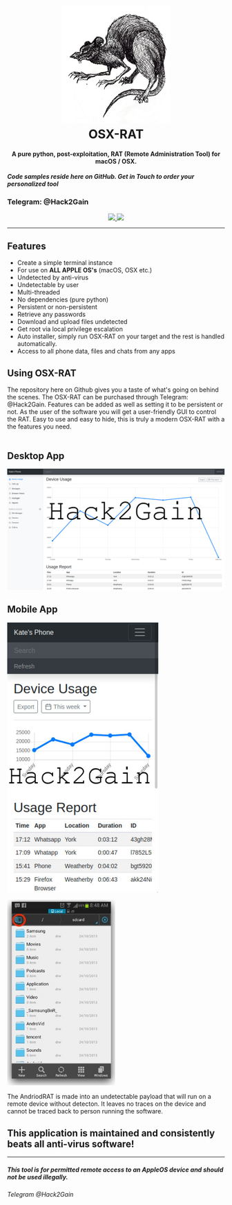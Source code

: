 <h1 align="center">
  <br>
  <img src="modules/evil_rat_by_black_fire_dragoness-d6531uu.jpg" alt="Hack2Gain" width="250">
  <br>
  OSX-RAT
  <br>
</h1>


<h4 align="center">A pure python, post-exploitation, RAT (Remote Administration Tool) for macOS / OSX.</h4>

***Code samples reside here on GitHub. Get in Touch to order your personalized tool***
### Telegram: @Hack2Gain

<p align="center">
  <a href="LICENSE.txt">
      <img src="https://img.shields.io/badge/license-GPLv3-blue.svg">
  </a>
  <img src="https://img.shields.io/badge/contributions-none-orange.svg">
</p>

---

## Features

- Create a simple terminal instance
- For use on **ALL APPLE OS's** (macOS, OSX etc.)
- Undetected by anti-virus
- Undetectable by user
- Multi-threaded
- No dependencies (pure python)
- Persistent or non-persistent
- Retrieve any passwords
- Download and upload files undetected
- Get root via local privilege escalation
- Auto installer, simply run OSX-RAT on your target and the rest is handled automatically.
- Access to all phone data, files and chats from any apps


## Using OSX-RAT

The repository here on Github gives you a taste of what's going on behind the scenes. The OSX-RAT can be purchased through Telegram: @Hack2Gain. Features can be added as well as setting it to be persistent or not. As the user of the software you will get a user-friendly GUI to control the RAT. Easy to use and easy to hide, this is truly a modern OSX-RAT with a the features you need.
<br>
<br>
## Desktop App

<p align="left">
  <img src="modules/RATAdminPanel.jpg" width="750"/>
</p>

## Mobile App
<p align="left">
  <img src="modules/RATAdminPanelPhone.jpg" width="350"/>
</p>
<img src="modules/GUI OSX-RAT.jpg" alt="Hack2Gain" width="250">

The AndriodRAT is made into an undetectable payload that will run on a remote device without detecton. It leaves no traces on the device and cannot be traced back to person running the software.

## This application is maintained and consistently beats all anti-virus software!

---------------------------------------------------------------
##### This tool is for permitted remote access to an AppleOS device and should not be used illegally.
###### Telegram @Hack2Gain
